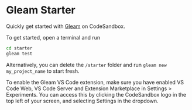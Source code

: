 # Gleam Starter

Quickly get started with [Gleam](https://gleam.run/) on CodeSandbox.

To get started, open a terminal and run

```bash
cd starter
gleam test
```

Alternatively, you can delete the `/starter` folder and run `gleam new my_project_name` to start fresh.

To enable the Gleam VS Code extension, make sure you have enabled VS Code Web, VS Code Server and Extension Marketplace in Settings > Experiments. You can access this by clicking the CodeSandbox logo in the top left of your screen, and selecting Settings in the dropdown.
